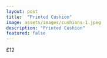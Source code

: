 ```yaml
---
layout: post
title:  "Printed Cushion"
image: assets/images/cushions-1.jpeg
description: "Printed Cushion"
featured: false
---
```


£12
